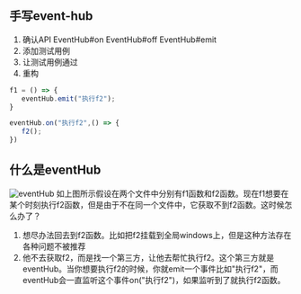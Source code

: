 ## 手写event-hub
1. 确认API
   EventHub#on
   EventHub#off
   EventHub#emit
2. 添加测试用例
3. 让测试用例通过
4. 重构

```javascript
f1 = () => {
   eventHub.emit("执行f2");
}

eventHub.on("执行f2",() => {
   f2();
})

```

## 什么是eventHub
![eventHub](https://ftp.bmp.ovh/imgs/2020/11/9ba1d2bf7bb95cbd.jpg)
如上图所示假设在两个文件中分别有f1函数和f2函数。现在f1想要在某个时刻执行f2函数，但是由于不在同一个文件中，它获取不到f2函数。这时候怎么办了？
1. 想尽办法回去到f2函数。比如把f2挂载到全局windows上，但是这种方法存在各种问题不被推荐
2. 他不去获取f2，而是找一个第三方，让他去帮忙执行f2。这个第三方就是eventHub。当你想要执行f2的时候，你就emit一个事件比如"执行f2"，而eventHub会一直监听这个事件on("执行f2")，如果监听到了就执行f2函数。
